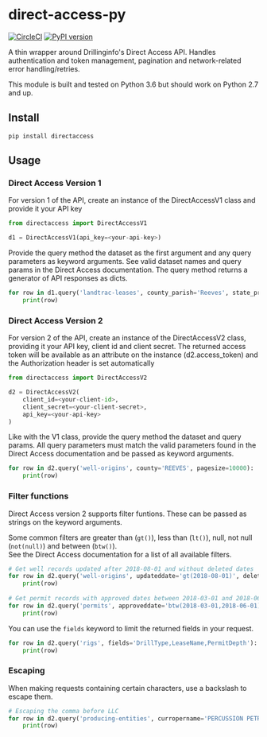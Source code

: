 # direct-access-py
[![CircleCI](https://circleci.com/gh/wchatx/direct-access-py/tree/master.svg?style=svg)](https://circleci.com/gh/wchatx/direct-access-py/tree/master)
[![PyPI version](https://badge.fury.io/py/directaccess.svg)](https://badge.fury.io/py/directaccess) 

A thin wrapper around Drillinginfo's Direct Access API. Handles authentication and token management, pagination and
network-related error handling/retries.  

This module is built and tested on Python 3.6 but should work on Python 2.7 and up.

## Install
```commandline
pip install directaccess
```

## Usage

### Direct Access Version 1
For version 1 of the API, create an instance of the DirectAccessV1 class and provide it your API key
```python
from directaccess import DirectAccessV1

d1 = DirectAccessV1(api_key=<your-api-key>)
```

Provide the query method the dataset as the first argument and any query parameters as keyword arguments.
See valid dataset names and query params in the Direct Access documentation.
The query method returns a generator of API responses as dicts.
```python
for row in d1.query('landtrac-leases', county_parish='Reeves', state_province='TX', min_expiration_date='2018-06-01'):
    print(row)
```

### Direct Access Version 2
For version 2 of the API, create an instance of the DirectAccessV2 class, providing it your API key, client id and client secret.
The returned access token will be available as an attribute on the instance (d2.access_token) and the Authorization
header is set automatically
```python
from directaccess import DirectAccessV2

d2 = DirectAccessV2(
    client_id=<your-client-id>,
    client_secret=<your-client-secret>,
    api_key=<your-api-key>
)
```

Like with the V1 class, provide the query method the dataset and query params. All query parameters must match the valid
parameters found in the Direct Access documentation and be passed as keyword arguments.
```python
for row in d2.query('well-origins', county='REEVES', pagesize=10000):
    print(row)
```

### Filter functions
Direct Access version 2 supports filter funtions. These can be passed as strings on the keyword arguments.

Some common filters are greater than (`gt()`), less than (`lt()`), null, not null (`not(null)`) and between (`btw()`).  
See the Direct Access documentation for a list of all available filters.

```python
# Get well records updated after 2018-08-01 and without deleted dates
for row in d2.query('well-origins', updateddate='gt(2018-08-01)', deleteddate='null'):
    print(row)
    
# Get permit records with approved dates between 2018-03-01 and 2018-06-01
for row in d2.query('permits', approveddate='btw(2018-03-01,2018-06-01)'):
    print(row) 
```

You can use the `fields` keyword to limit the returned fields in your request.
```python
for row in d2.query('rigs', fields='DrillType,LeaseName,PermitDepth'):
    print(row)

```

### Escaping
When making requests containing certain characters, use a backslash to escape them.  
```python
# Escaping the comma before LLC
for row in d2.query('producing-entities', curropername='PERCUSSION PETROLEUM OPERATING\, LLC'):
    print(row)

```
